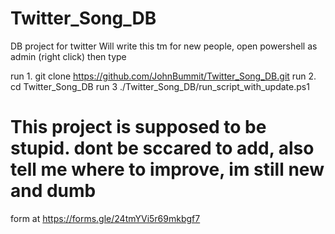 # Twitter_Song_DB
DB project for twitter
Will write this tm
for new people, open powershell as admin (right click) then type 

run 1. git clone https://github.com/JohnBummit/Twitter_Song_DB.git
run 2. cd Twitter_Song_DB
run 3 ./Twitter_Song_DB/run_script_with_update.ps1

# This project is supposed to be stupid. dont be sccared to add, also tell me where to improve, im still new and dumb
form at https://forms.gle/24tmYVi5r69mkbgf7
